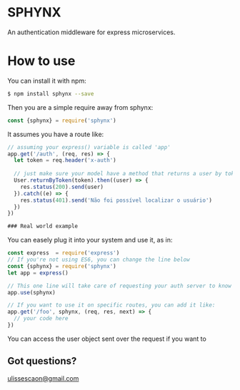 # SPHYNX

An authentication middleware for express microservices.

# How to use

You can install it with npm:


```bash
$ npm install sphynx --save

```

Then you are a simple require away from sphynx:

```javascript
const {sphynx} = require('sphynx')
```

It assumes you have a route like:

```javascript
// assuming your express() variable is called 'app'
app.get('/auth', (req, res) => {
  let token = req.header('x-auth')
    
  // just make sure your model have a method that returns a user by token
  User.returnByToken(token).then((user) => {
    res.status(200).send(user)
  }).catch((e) => {
    res.status(401).send('Não foi possível localizar o usuário')
  })
})

### Real world example

```
You can easely plug it into your system and use it, as in:

```javascript
const express  = require('express')
// If you're not using ES6, you can change the line below 
const {sphynx} = require('sphynx')
let app = express()

// This one line will take care of requesting your auth server to know if the user is logged in
app.use(sphynx)

// If you want to use it on specific routes, you can add it like:
app.get('/foo', sphynx, (req, res, next) => {
  // your code here
})

```
You can access the user object sent over the request if you want to

## Got questions?

ulissescaon@gmail.com
